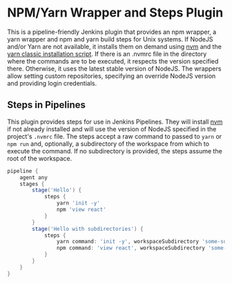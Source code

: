 NPM/Yarn Wrapper and Steps Plugin
=================================

This is a pipeline-friendly Jenkins plugin that provides an npm wrapper, a yarn wrapper and npm and yarn build steps for Unix systems. If NodeJS and/or Yarn are not available, it installs them on demand using [nvm](https://github.com/nvm-sh/nvm) and the [yarn classic installation script](https://classic.yarnpkg.com/en/docs/install). If there is an .nvmrc file in the directory where the commands are to be executed, it respects the version specified there. Otherwise, it uses the latest stable version of NodeJS. The wrappers allow setting custom repositories, specifying an override NodeJS version and providing login credentials.

## Steps in Pipelines

This plugin provides steps for use in Jenkins Pipelines. They will install [nvm](https://github.com/nvm-sh/nvm) if not already installed and will use the version of NodeJS specified in the project's `.nvmrc` file. The steps accept a raw command to passed to `yarn` or `npm run` and, optionally, a subdirectory of the workspace from which to execute the command. If no subdirectory is provided, the steps assume the root of the workspace.

```groovy
pipeline {
    agent any
    stages {
        stage('Hello') {
            steps {
                yarn 'init -y'
                npm 'view react'
            }
        }
        stage('Hello with subdirectories') {
            steps {
                yarn command: 'init -y', workspaceSubdirectory 'some-subdirectory'
                npm command: 'view react', workspaceSubdirectory 'some-other-subdirectory'
            }
        }
    }
}
```
